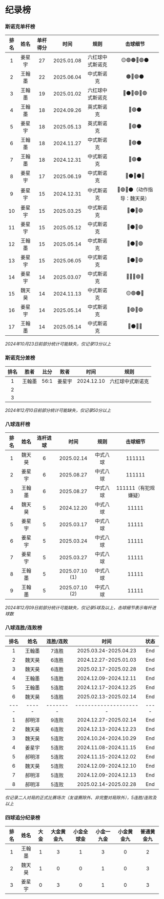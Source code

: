 # 纪录榜

### 斯诺克单杆榜

| 排名 | 姓名   | 单杆得分  |  时间      |      规则       |           击球细节            |
| :--: | :----: | :------: | :-------: | :-------------: | :--------------------------: |
| 1    | 姜星宇 | 27       | 2025.01.08 | 六红球中式斯诺克 | 🟡🟢🟤🔵🟣⚫️              |
| 2    | 王翰墨 | 22       | 2025.06.04 |      中式斯诺克 | 🟤🔵🟣⚫️                    |
| 3    | 王翰墨 | 19       | 2025.01.02 | 六红球中式斯诺克 | 🔴⚫️🔴🟣🔴🟢              |
| 4    | 王翰墨 | 18       | 2024.09.26 |      英式斯诺克 | 🔵🟣⚫️                      |
| 5    | 姜星宇 | 18       | 2025.05.13 |      英式斯诺克 | 🔵🟣⚫️                      |
| 6    | 王翰墨 | 18       | 2024.11.27 |      中式斯诺克 | 🔵🟣⚫️                      |
| 7    | 王翰墨 | 18       | 2024.12.31 |      中式斯诺克 | 🔵🟣⚫️                      |
| 8    | 姜星宇 | 17       | 2025.06.19 |      中式斯诺克 | 🔴⚫️🔴⚫️🔴                 |
| 9    | 姜星宇 | 15       | 2024.12.31 |      中式斯诺克 | 🔴🟣🔴⚫️（动作指导：魏天昊） |
| 10   | 姜星宇 | 15       | 2025.03.25 |      中式斯诺克 | 🔴⚫️🔴🟣                   |
| 11   | 姜星宇 | 15       | 2025.05.12 |      中式斯诺克 | 🔴⚫️🔴🟣                   |
| 12   | 王翰墨 | 15       | 2025.05.14 |      中式斯诺克 | 🔴⚫️🔴🟣                   |
| 13   | 姜星宇 | 15       | 2025.06.05 |      中式斯诺克 | 🔴⚫️🔴🟣                   |
| 14   | 姜星宇 | 14       | 2025.03.07 |      中式斯诺克 | 🔴🔵🔴🟣🔴                 |
| 15   | 魏天昊 | 14       | 2024.11.13 |      中式斯诺克 | 🟡🟢🟤🔵                   |
| 16   | 姜星宇 | 14       | 2025.05.14 |      中式斯诺克 | 🔴🟣🔴🟣                   |
| 17   | 王翰墨 | 14       | 2025.05.14 |      中式斯诺克 | 🔴⚫️🔴🔵                   |

*2024年10月23日前部分统计可能缺失，仅记录13分以上*

### 斯诺克分差榜

| 排名 |  胜者  | 比分  |  败者  |    时间     |      规则      |
| :--: | :----: | :--: | :----: | :--------: | :------------: |
|  1   | 王翰墨 | 56:1  | 姜星宇 | 2024.12.10 | 六红球中式斯诺克 |
|  2   |        |      |        |            |                |
|  3   |        |      |        |            |                |

*2024年12月10日前部分统计可能缺失，仅记录50分以上*

### 八球连杆榜

| 排名 | 姓名   | 连杆进球  |    时间        |  规则    |       击球细节       |
| :--: | :---: | :------: | :------------: | :------: | :-----------------: |
| 1    | 魏天昊 |  6       | 2025.02.14     | 中式八球 | 111111              |
| 2    | 姜星宇 |  6       | 2025.08.27     | 中式八球 | 111111              |
| 3    | 王翰墨 |  6       | 2025.08.27     | 中式八球 | 111111（有犯规嫌疑） |
| 4    | 魏天昊 |  5       | 2024.12.20     | 中式八球 | 11111               |
| 5    | 姜星宇 |  5       | 2025.03.17     | 中式八球 | 11111               |
| 6    | 姜星宇 |  5       | 2025.03.24     | 中式八球 | 11111               |
| 7    | 姜星宇 |  5       | 2025.03.27     | 中式八球 | 11111               |
| 8    | 王翰墨 |  5       | 2025.07.10 (1) | 中式八球 | 11111               |
| 9    | 王翰墨 |  5       | 2025.07.10 (2) | 中式八球 | 11111               |

*2024年12月09日前部分统计可能缺失，仅记录5球及以上，击球细节表示每杆进球数*

### 八球连胜/连败榜

| 排名 | 姓名   | 连胜/连败 | 时间                  | 状态    |
| :--: | :---: | :------: | :-------------------: | :-----: |
|  1   | 王翰墨 |  7连胜   | 2025.03.24-2025.04.23 | End     |
|  2   | 魏天昊 |  6连胜   | 2024.12.27-2025.01.03 | End     |
|  3   | 魏天昊 |  6连胜   | 2025.02.17-2025.02.28 | End     |
|  4   | 王翰墨 |  5连胜   | 2024.12.09-2024.12.11 | End     |
|  5   | 王翰墨 |  5连胜   | 2024.12.17-2024.12.25 | End     |
|  6   | 魏天昊 |  5连胜   | 2025.02.13-2025.02.14 | End     |
| ---- | ----- | -------- | --------------------- | ----    |
|  1   | 郝明洋 |  9连败   | 2024.12.27-2025.02.14 | End     |
|  2   | 魏天昊 |  6连败   | 2024.12.13-2024.12.23 | End     |
|  3   | 魏天昊 |  5连败   | 2024.10.24-2024.10.29 | End     |
|  4   | 姜星宇 |  5连败   | 2024.11.08-2024.11.15 | End     |
|  5   | 郝明洋 |  5连败   | 2024.11.15-2024.12.02 | End     |
|  6   | 魏天昊 |  5连败   | 2024.12.09-2024.12.10 | End     |
|  7   | 郝明洋 |  5连败   | 2024.12.09-2024.12.13 | End     |
|  8   | 郝明洋 |  5连败   | 2025.02.14-2025.02.28 | End     |

*仅记录二人对局的正式比赛场次（友谊赛除外、非完整对局除外），5连胜/连败及以上*

### 四球追分纪录榜

| 排名 |  姓名  | 大金 | 大金黄金九 | 小金全球金 | 小金一九金 | 小金黄金九 | 普通黄金九 |
| :--: | :----: | :--: | :------: | :-------: | :-------: | :-------: | :-------: |
|  1   | 王翰墨 |  1   |    3     |     1     |     3      |     0     |     2     |
|  2   | 魏天昊 |  1   |    0     |     0     |     1      |     0     |     3     |
|  3   | 姜星宇 |  0   |    3     |     0     |     1      |     0     |     3     |
